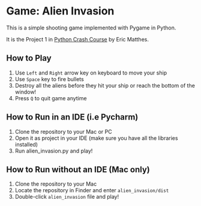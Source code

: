 # Game: Alien Invasion

This is a simple shooting game implemented with Pygame in Python.

It is the Project 1 in [Python Crash Course](https://nostarch.com/pythoncrashcourse2e) by Eric Matthes.

## How to Play
1. Use `Left` and `Right` arrow key on keyboard to move your ship
2. Use `Space` key to fire bullets
3. Destroy all the aliens before they hit your ship or reach the bottom of the window!
4. Press `Q` to quit game anytime

## How to Run in an IDE (i.e Pycharm)
1. Clone the repository to your Mac or PC
2. Open it as project in your IDE (make sure you have all the libraries installed)
3. Run alien_invasion.py and play!


## How to Run without an IDE (Mac only)
1. Clone the repository to your Mac
2. Locate the repository in Finder and enter `alien_invasion/dist`
3. Double-click `alien_invasion` file and play!

